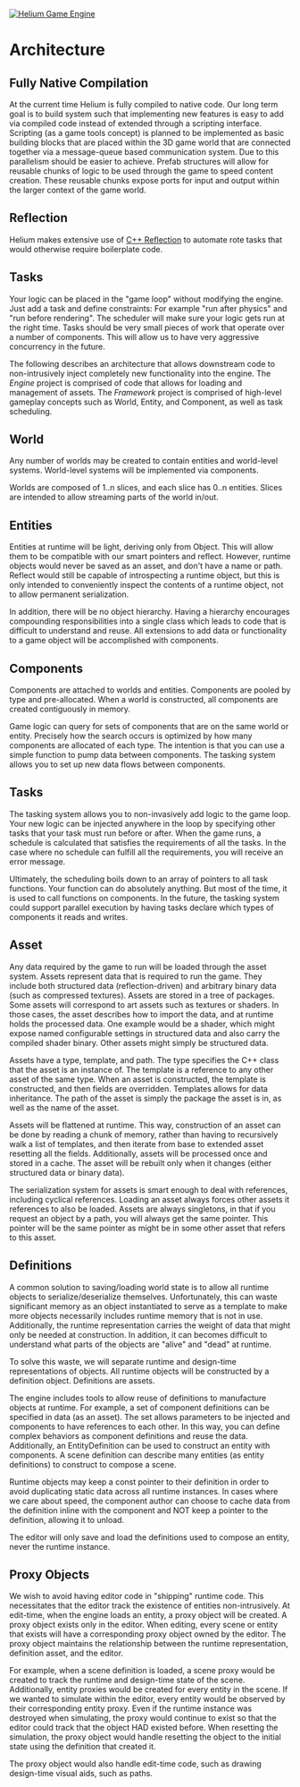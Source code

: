 <a href="http://heliumproject.org/">![Helium Game Engine](https://raw.github.com/HeliumProject/Helium/master/Data/Textures/Helium.png)</a>

# Architecture #

## Fully Native Compilation ##

At the current time Helium is fully compiled to native code.  Our long term goal is to build system such that implementing new features is easy to add via compiled code instead of extended through a scripting interface.  Scripting (as a game tools concept) is planned to be implemented as basic building blocks that are placed within the 3D game world that are connected together via a message-queue based communication system.  Due to this parallelism should be easier to achieve.  Prefab structures will allow for reusable chunks of logic to be used through the game to speed content creation.  These reusable chunks expose ports for input and output within the larger context of the game world.

## Reflection ##

Helium makes extensive use of [C++ Reflection](https://github.com/HeliumProject/Reflect) to automate rote tasks that would otherwise require boilerplate code.

## Tasks ##

Your logic can be placed in the "game loop" without modifying the engine. Just add a task and define constraints: For example "run after physics" and "run before rendering". The scheduler will make sure your logic gets run at the right time. Tasks should be very small pieces of work that operate over a number of components. This will allow us to have very aggressive concurrency in the future.

The following describes an architecture that allows downstream code to non-intrusively inject completely new functionality into the engine. The *Engine* project is comprised of code that allows for loading and management of assets. The *Framework* project is comprised of high-level gameplay concepts such as World, Entity, and Component, as well as task scheduling.

## World ##

Any number of worlds may be created to contain entities and world-level systems. World-level systems will be implemented via components.

Worlds are composed of 1..n slices, and each slice has 0..n entities. Slices are intended to allow streaming parts of the world in/out.

## Entities ##

Entities at runtime will be light, deriving only from Object. This will allow them to be compatible with our smart pointers and reflect. However, runtime objects would never be saved as an asset, and don't have a name or path. Reflect would still be capable of introspecting a runtime object, but this is only intended to conveniently inspect the contents of a runtime object, not to allow permanent serialization.

In addition, there will be no object hierarchy. Having a hierarchy encourages compounding responsibilities into a single class which leads to code that is difficult to understand and reuse. All extensions to add data or functionality to a game object will be accomplished with components.

## Components ##

Components are attached to worlds and entities. Components are pooled by type and pre-allocated. When a world is constructed, all components are created contiguously in memory.

Game logic can query for sets of components that are on the same world or entity. Precisely how the search occurs is optimized by how many components are allocated of each type. The intention is that you can use a simple function to pump data between components. The tasking system allows you to set up new data flows between components.

## Tasks ##

The tasking system allows you to non-invasively add logic to the game loop. Your new logic can be injected anywhere in the loop by specifying other tasks that your task must run before or after. When the game runs, a schedule is calculated that satisfies the requirements of all the tasks. In the case where no schedule can fulfill all the requirements, you will receive an error message.

Ultimately, the scheduling boils down to an array of pointers to all task functions. Your function can do absolutely anything. But most of the time, it is used to call functions on components. In the future, the tasking system could support parallel execution by having tasks declare which types of components it reads and writes.

## Asset ##

Any data required by the game to run will be loaded through the asset system. Assets represent data that is required to run the game. They include both structured data (reflection-driven) and arbitrary binary data (such as compressed textures). Assets are stored in a tree of packages. Some assets will correspond to art assets such as textures or shaders. In those cases, the asset describes how to import the data, and at runtime holds the processed data. One example would be a shader, which might expose named configurable settings in structured data and also carry the compiled shader binary. Other assets might simply be structured data.

Assets have a type, template, and path. The type specifies the C++ class that the asset is an instance of. The template is a reference to any other asset of the same type. When an asset is constructed, the template is constructed, and then fields are overridden. Templates allows for data inheritance. The path of the asset is simply the package the asset is in, as well as the name of the asset.

Assets will be flattened at runtime. This way, construction of an asset can be done by reading a chunk of memory, rather than having to recursively walk a list of templates, and then iterate from base to extended asset resetting all the fields. Additionally, assets will be processed once and stored in a cache. The asset will be rebuilt only when it changes (either structured data or binary data).

The serialization system for assets is smart enough to deal with references, including cyclical references. Loading an asset always forces other assets it references to also be loaded. Assets are always singletons, in that if you request an object by a path, you will always get the same pointer. This pointer will be the same pointer as might be in some other asset that refers to this asset.

## Definitions ##

A common solution to saving/loading world state is to allow all runtime objects to serialize/deserialize themselves. Unfortunately, this can waste significant memory as an object instantiated to serve as a template to make more objects necessarily includes runtime memory that is not in use. Additionally, the runtime representation carries the weight of data that might only be needed at construction. In addition, it can becomes difficult to understand what parts of the objects are "alive" and "dead" at runtime.

To solve this waste, we will separate runtime and design-time representations of objects. All runtime objects will be constructed by a definition object. Definitions are assets.

The engine includes tools to allow reuse of definitions to manufacture objects at runtime. For example, a set of component definitions can be specified in data (as an asset). The set allows parameters to be injected and components to have references to each other. In this way, you can define complex behaviors as component definitions and reuse the data. Additionally, an EntityDefinition can be used to construct an entity with components. A scene definition can describe many entities (as entity definitions) to construct to compose a scene.

Runtime objects may keep a const pointer to their definition in order to avoid duplicating static data across all runtime instances. In cases where we care about speed, the component author can choose to cache data from the definition inline with the component and NOT keep a pointer to the definition, allowing it to unload.

The editor will only save and load the definitions used to compose an entity, never the runtime instance.

## Proxy Objects ##

We wish to avoid having editor code in "shipping" runtime code. This necessitates that the editor track the existence of entities non-intrusively. At edit-time, when the engine loads an entity, a proxy object will be created. A proxy object exists only in the editor. When editing, every scene or entity that exists will have a corresponding proxy object owned by the editor. The proxy object maintains the relationship between the runtime representation, definition asset, and the editor. 

For example, when a scene definition is loaded, a scene proxy would be created to track the runtime and design-time state of the scene. Additionally, entity proxies would be created for every entity in the scene. If we wanted to simulate within the editor, every entity would be observed by their corresponding entity proxy. Even if the runtime instance was destroyed when simulating, the proxy would continue to exist so that the editor could track that the object HAD existed before. When resetting the simulation, the proxy object would handle resetting the object to the initial state using the definition that created it.

The proxy object would also handle edit-time code, such as drawing design-time visual aids, such as paths.
